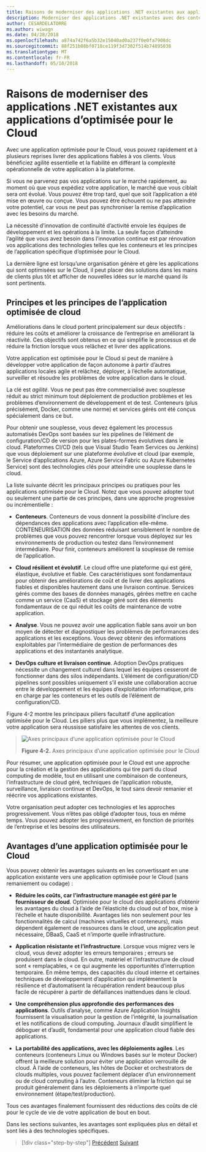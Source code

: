 ```yaml
---
title: Raisons de moderniser des applications .NET existantes aux applications d’optimisée pour le Cloud
description: Moderniser des applications .NET existantes avec des conteneurs de Cloud Azure et Windows | Raisons de moderniser des applications .NET existantes aux applications d’optimisée pour le Cloud
author: CESARDELATORRE
ms.author: wiwagn
ms.date: 04/28/2018
ms.openlocfilehash: a874a742f6a5b32e15040ad0a237f0e0fa7908dc
ms.sourcegitcommit: 88f251b08bf0718ce119f3d7302f514b74895038
ms.translationtype: MT
ms.contentlocale: fr-FR
ms.lasthandoff: 05/10/2018
---
```

# <a name="reasons-to-modernize-existing-net-apps-to-cloud-optimized-applications"></a>Raisons de moderniser des applications .NET existantes aux applications d’optimisée pour le Cloud

Avec une application optimisée pour le Cloud, vous pouvez rapidement et à plusieurs reprises livrer des applications fiables à vos clients. Vous bénéficiez agilité essentielle et la fiabilité en différant la complexité opérationnelle de votre application à la plateforme.

Si vous ne parvenez pas vos applications sur le marché rapidement, au moment où que vous expédiez votre application, le marché que vous ciblait sera ont évolué. Vous pouvez être trop tard, quel que soit l’application a été mise en œuvre ou conçue. Vous pouvez être échouent ou ne pas atteindre votre potentiel, car vous ne peut pas synchroniser la remise d’application avec les besoins du marché.

La nécessité d’innovation de continuité d’activité envoie les équipes de développement et les opérations à la limite. La seule façon d’atteindre l’agilité que vous avez besoin dans l’innovation continue est par rénovation vos applications des technologies telles que les conteneurs et les principes de l’application spécifique d’optimisée pour le Cloud.

La dernière ligne est lorsqu’une organisation génère et gère les applications qui sont optimisées sur le Cloud, il peut placer des solutions dans les mains de clients plus tôt et afficher de nouvelles idées sur le marché quand ils sont pertinents.

## <a name="cloud-optimized-application-principles-and-tenets"></a>Principes et les principes de l’application optimisée de cloud 

Améliorations dans le cloud portent principalement sur deux objectifs : réduire les coûts et améliorer la croissance de l’entreprise en améliorant la réactivité. Ces objectifs sont obtenus en ce qui simplifie le processus et de réduire la friction lorsque vous relâchez et livrer des applications.

Votre application est optimisée pour le Cloud si peut de manière à développer votre application de façon autonome à partir d’autres applications locales agile et relâchez, déployer, à l’échelle automatique, surveiller et résoudre les problèmes de votre application dans le cloud.

La clé est *agilité*. Vous ne peut pas être commercialisé avec souplesse réduit au strict minimum tout déploiement de production problèmes et les problèmes d’environnement de développement et de test. Conteneurs (plus précisément, Docker, comme une norme) et services gérés ont été conçus spécialement dans ce but.

Pour obtenir une souplesse, vous devez également les processus automatisés DevOps sont basées sur les pipelines de l’élément de configuration/CD de version pour les plates-formes évolutives dans le cloud. Plateformes CI/CD (tels que Visual Studio Team Services ou Jenkins) que vous déploiement sur une plateforme évolutive et cloud (par exemple, le Service d’applications Azure, Azure Service Fabric ou Azure Kubernetes Service) sont des technologies clés pour atteindre une souplesse dans le cloud.

La liste suivante décrit les principaux principes ou pratiques pour les applications optimisée pour le Cloud. Notez que vous pouvez adopter tout ou seulement une partie de ces principes, dans une approche progressive ou incrémentielle :

-   **Conteneurs**. Conteneurs de vous donnent la possibilité d’inclure des dépendances des applications avec l’application elle-même. CONTENEURISATION des données réduisant sensiblement le nombre de problèmes que vous pouvez rencontrer lorsque vous déployez sur les environnements de production ou testez dans l’environnement intermédiaire. Pour finir, conteneurs améliorent la souplesse de remise de l’application.

-   **Cloud résilient et évolutif**. Le cloud offre une plateforme qui est géré, élastique, évolutive et fiable. Ces caractéristiques sont fondamentaux pour obtenir des améliorations de coût et de livrer des applications fiables et disponibles hautement dans une livraison continue. Services gérés comme des bases de données managés, gérées mettre en cache comme un service (CaaS) et stockage géré sont des éléments fondamentaux de ce qui réduit les coûts de maintenance de votre application.

-   **Analyse**. Vous ne pouvez avoir une application fiable sans avoir un bon moyen de détecter et diagnostiquer les problèmes de performances des applications et les exceptions. Vous devez obtenir des informations exploitables par l’intermédiaire de gestion de performances des applications et des instantanés analytique.

-   **DevOps culture et livraison continue**. Adoption DevOps pratiques nécessite un changement culturel dans lequel les équipes cesseront de fonctionner dans des silos indépendants. L’élément de configuration/CD pipelines sont possibles uniquement s’il existe une collaboration accrue entre le développement et les équipes d’exploitation informatique, pris en charge par les conteneurs et les outils de l’élément de configuration/CD.

Figure 4-2 montre les principaux piliers facultatif d’une application optimisée pour le Cloud. Les piliers plus que vous implémentez, la meilleure votre application sera réussisse satisfaire les attentes de vos clients.

> ![Axes principaux d’une application optimisée pour le Cloud](./media/image2.png)
>
> **Figure 4-2.** Axes principaux d’une application optimisée pour le Cloud

Pour résumer, une application optimisée pour le Cloud est une approche pour la création et la gestion des applications qui tire parti du cloud computing de modèle, tout en utilisant une combinaison de conteneurs, l’infrastructure de cloud géré, techniques de l’application robuste, surveillance, livraison continue et DevOps, le tout sans devoir remanier et réécrire vos applications existantes.

Votre organisation peut adopter ces technologies et les approches progressivement. Vous n’êtes pas obligé d’adopter tous, tous en même temps. Vous pouvez adopter les progressivement, en fonction de priorités de l’entreprise et les besoins des utilisateurs.

## <a name="benefits-of-a-cloud-optimized-application"></a>Avantages d’une application optimisée pour le Cloud

Vous pouvez obtenir les avantages suivants en les convertissant en une application existante vers une application optimisée pour le Cloud (sans remaniement ou codage) :

-   **Réduire les coûts, car l’infrastructure managée est géré par le fournisseur de cloud**. Optimisée pour le cloud des applications d’obtenir les avantages du cloud à l’aide de l’élasticité du cloud out of box, mise à l’échelle et haute disponibilité. Avantages liés non seulement pour les fonctionnalités de calcul (machines virtuelles et conteneurs), mais dépendent également de ressources dans le cloud, une application peut nécessaire, DBaaS, CaaS et n’importe quelle infrastructure.

-   **Application résistante et l’infrastructure**. Lorsque vous migrez vers le cloud, vous devez adopter les erreurs temporaires ; erreurs se produisent dans le cloud. En outre, matériel et l’infrastructure de cloud sont « remplaçables, « ce qui augmente les opportunités d’interruption temporaire. En même temps, des capacités du cloud interne et certaines techniques de développement d’application qui implémentent la résilience et d’automatisent la récupération rendent beaucoup plus facile de récupérer à partir de défaillances inattendues dans le cloud.

-   **Une compréhension plus approfondie des performances des applications**. Outils d’analyse, comme Azure Application Insights fournissent la visualisation pour la gestion de l’intégrité, la journalisation et les notifications de cloud computing. Journaux d’audit simplifient le déboguer et d’audit, fondamental pour une application cloud fiable des applications.

-   **La portabilité des applications, avec les déploiements agiles**. Les conteneurs (conteneurs Linux ou Windows basés sur le moteur Docker) offrent la meilleure solution pour éviter une application verrouillé de cloud. À l’aide de conteneurs, les hôtes de Docker et orchestrators de clouds multiples, vous pouvez facilement déplacer d’un environnement ou de cloud computing à l’autre. Conteneurs éliminer la friction qui se produit généralement dans les déploiements à n’importe quel environnement (étape/test/production).

Tous ces avantages finalement fournissent des réductions des coûts de clé pour le cycle de vie de votre application de bout en bout.

Dans les sections suivantes, les avantages sont expliquées plus en détail et sont liés à des technologies spécifiques.

>[!div class="step-by-step"]
[Précédent](index.md)
[Suivant](microsoft-technologies-in-cloud-optimized-applications.md)
